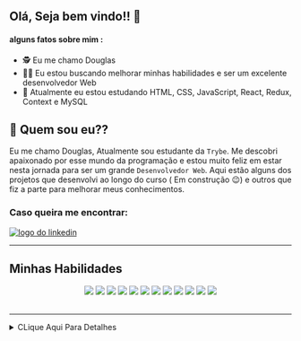 ## Olá, Seja bem vindo!! :hugs:

#### alguns fatos sobre mim : 

- :detective:  Eu me chamo Douglas
- :mage_man:  Eu estou buscando melhorar minhas habilidades e ser um excelente desenvolvedor Web
- :mechanical_arm:  Atualmente eu estou estudando HTML, CSS, JavaScript, React, Redux, Context e MySQL


## :thinking: Quem sou eu??

  Eu me chamo Douglas, Atualmente sou estudante da `Trybe`. Me descobri apaixonado por esse mundo da programação e
estou muito feliz em estar nesta jornada para ser um grande `Desenvolvedor Web`. Aqui estão alguns dos projetos que
desenvolvi ao longo do curso ( Em construção :wink:) e outros que fiz a parte para melhorar meus conhecimentos.

### Caso queira me encontrar:
<a href="https://www.linkedin.com/in/douglassf/" target="_blank">
  <img src="https://cdn-icons-png.flaticon.com/512/1383/1383262.png" alt="logo do linkedin" width="40">
</a>

---

## Minhas Habilidades
<p align="center">
<img src="https://cdn.jsdelivr.net/gh/devicons/devicon/icons/html5/html5-original-wordmark.svg" width="60" style="max-width:100%; margin 0 2px;" /></img>
<img src="https://cdn.jsdelivr.net/gh/devicons/devicon/icons/css3/css3-original-wordmark.svg" width="60"  style="max-width:100%; margin 0 2px;" /></img>
<img src="https://cdn.jsdelivr.net/gh/devicons/devicon/icons/javascript/javascript-original.svg" width="50" style="max-width:100%; margin 0 2px;"/></img>
<img src="https://cdn.jsdelivr.net/gh/devicons/devicon/icons/typescript/typescript-original.svg" width="50" style="max-width:100%; margin 0 2px;/>
<img src="https://cdn.jsdelivr.net/gh/devicons/devicon/icons/react/react-original-wordmark.svg" width="50" style="max-width:100%; margin 0 2px;"/></img>
<img src="https://cdn.jsdelivr.net/gh/devicons/devicon/icons/redux/redux-original.svg" width="50"  style="max-width:100%; margin 0 2px;" /></img>
<img src="https://cdn.jsdelivr.net/gh/devicons/devicon/icons/mysql/mysql-original-wordmark.svg" width="70"  style="max-width:100%; margin 0 2px;" /></img>
<img src="https://cdn.jsdelivr.net/gh/devicons/devicon/icons/nodejs/nodejs-original-wordmark.svg" width="70"  style="max-width:100%; margin 0 2px;" /></img>
<img src="https://cdn.jsdelivr.net/gh/devicons/devicon/icons/sequelize/sequelize-original-wordmark.svg" width="70"  style="max-width:100%; margin 0 2px;" /></img>
<img src="https://cdn.jsdelivr.net/gh/devicons/devicon/icons/express/express-original-wordmark.svg" width="70"  style="max-width:100%; margin 0 2px"/>
 <img src="https://cdn.jsdelivr.net/gh/devicons/devicon/icons/mongodb/mongodb-original-wordmark.svg" width="60"  style="max-width:100%; margin 0 2px/>
</p>

---

<div align="center">
<img src="https://github-readme-stats.vercel.app/api/top-langs/?username=DouglasSantosF&layout=compact" width="400px"> </img>
<img src="https://github-readme-stats.vercel.app/api?username=DouglasSantosF&show_icons=true&theme=radical" width="400px"> </img>
</div>

</br>
</br>



---

<details>
     <summary> CLique Aqui Para Detalhes </summary>
  
<!--START_SECTION:waka-->
![Code Time](http://img.shields.io/badge/Code%20Time-0%20secs-blue)

![Profile Views](http://img.shields.io/badge/Profile%20Views-0-blue)

**🐱 My GitHub Data** 

> 🏆 114 Contributions in the Year 2022
 > 
> 📦 236.9 kB Used in GitHub's Storage 
 > 
> 🚫 Not Opted to Hire
 > 
> 📜 25 Public Repositories 
 > 
> 🔑 12 Private Repositories  
 > 
**I'm an Early 🐤** 

```text
🌞 Morning    64 commits     ███░░░░░░░░░░░░░░░░░░░░░░   13.11% 
🌆 Daytime    221 commits    ███████████░░░░░░░░░░░░░░   45.29% 
🌃 Evening    184 commits    █████████░░░░░░░░░░░░░░░░   37.7% 
🌙 Night      19 commits     █░░░░░░░░░░░░░░░░░░░░░░░░   3.89%

```
📅 **I'm Most Productive on Monday** 

```text
Monday       108 commits    █████░░░░░░░░░░░░░░░░░░░░   22.13% 
Tuesday      79 commits     ████░░░░░░░░░░░░░░░░░░░░░   16.19% 
Wednesday    68 commits     ███░░░░░░░░░░░░░░░░░░░░░░   13.93% 
Thursday     73 commits     ███░░░░░░░░░░░░░░░░░░░░░░   14.96% 
Friday       60 commits     ███░░░░░░░░░░░░░░░░░░░░░░   12.3% 
Saturday     53 commits     ██░░░░░░░░░░░░░░░░░░░░░░░   10.86% 
Sunday       47 commits     ██░░░░░░░░░░░░░░░░░░░░░░░   9.63%

```


📊 **This Week I Spent My Time On** 

```text
⌚︎ Time Zone: America/Sao_Paulo

💬 Programming Languages: 
JavaScript               4 hrs 12 mins       ██████████████░░░░░░░░░░░   55.88% 
TypeScript               2 hrs 48 mins       █████████░░░░░░░░░░░░░░░░   37.27% 
JSON                     26 mins             █░░░░░░░░░░░░░░░░░░░░░░░░   5.94% 
SQL                      3 mins              ░░░░░░░░░░░░░░░░░░░░░░░░░   0.73% 
XML                      0 secs              ░░░░░░░░░░░░░░░░░░░░░░░░░   0.17%

🔥 Editors: 
VS Code                  7 hrs 32 mins       █████████████████████████   100.0%

🐱‍💻 Projects: 
sd-016-b-project-delivery3 hrs 6 mins        ██████████░░░░░░░░░░░░░░░   41.31% 
sd-016-b-project-car-shop2 hrs 55 mins       █████████░░░░░░░░░░░░░░░░   38.83% 
BlitzCarreira            1 hr 28 mins        █████░░░░░░░░░░░░░░░░░░░░   19.54% 
portfolio                1 min               ░░░░░░░░░░░░░░░░░░░░░░░░░   0.32%

💻 Operating System: 
Linux                    7 hrs 32 mins       █████████████████████████   100.0%

```

**I Mostly Code in JavaScript** 

```text
JavaScript               24 repos            █████████████████████░░░░   85.71% 
HTML                     4 repos             ███░░░░░░░░░░░░░░░░░░░░░░   14.29%

```


**Timeline**

![Chart not found](https://raw.githubusercontent.com/DouglasSantosF/DouglasSantosF/main/charts/bar_graph.png) 


 Last Updated on 13/07/2022 18:50:51 UTC
<!--END_SECTION:waka-->
</details>  
